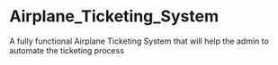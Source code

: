 # Airplane_Ticketing_System
A fully functional Airplane Ticketing System that will help the admin to automate the ticketing process
